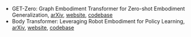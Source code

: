 - GET-Zero: Graph Embodiment Transformer for Zero-shot Embodiment Generalization, [arXiv](https://arxiv.org/abs/2407.15002), [website](https://get-zero-paper.github.io/), [codebase](https://github.com/real-stanford/get_zero)
- Body Transformer: Leveraging Robot Embodiment for Policy Learning, [arXiv](https://arxiv.org/abs/2408.06316), [website](https://sferrazza.cc/bot_site/), [codebase](https://github.com/carlosferrazza/BodyTransformer)